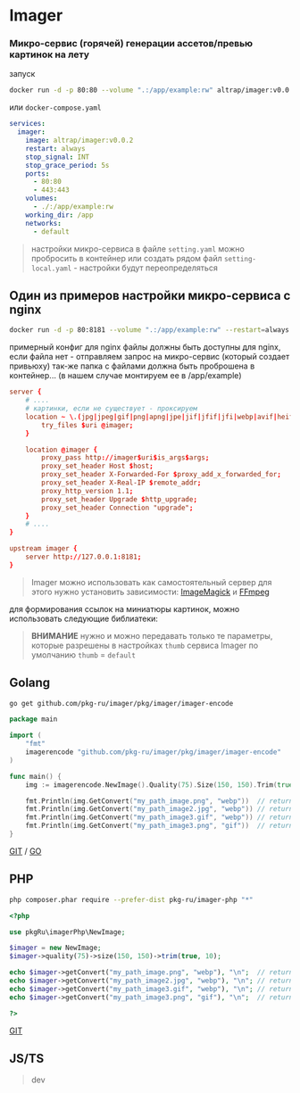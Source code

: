 # Imager
### Микро-сервис (горячей) генерации ассетов/превью картинок на лету

запуск

```bash
docker run -d -p 80:80 --volume ".:/app/example:rw" altrap/imager:v0.0.2
```

или `docker-compose.yaml`

```yaml
services:
  imager:
    image: altrap/imager:v0.0.2
    restart: always
    stop_signal: INT
    stop_grace_period: 5s
    ports:
      - 80:80
      - 443:443
    volumes:
      - ./:/app/example:rw
    working_dir: /app
    networks:
      - default
```

> настройки микро-сервиса в файле `setting.yaml`
> можно пробросить в контейнер или создать рядом файл `setting-local.yaml` - настройки будут переопределяться

## Один из примеров настройки микро-сервиса с nginx

```bash
docker run -d -p 80:8181 --volume ".:/app/example:rw" --restart=always altrap/imager:v0.0.2
```

примерный конфиг для nginx
файлы должны быть доступны для nginx, если файла нет - отправляем запрос на микро-сервис (который создает привьюху)
так-же папка с файлами должна быть проброшена в контейнер... (в нашем случае монтируем ее в /app/example)

```conf
server {
	# ....
	# картинки, если не существует - проксируем
	location ~ \.(jpg|jpeg|gif|png|apng|jpe|jif|jfif|jfi|webp|avif|heif|heic)$ {
		try_files $uri @imager;
	}

	location @imager {
		proxy_pass http://imager$uri$is_args$args;
		proxy_set_header Host $host;
		proxy_set_header X-Forwarded-For $proxy_add_x_forwarded_for;
		proxy_set_header X-Real-IP $remote_addr;
		proxy_http_version 1.1;
		proxy_set_header Upgrade $http_upgrade;
		proxy_set_header Connection "upgrade";
	}
	# ....
}

upstream imager {
    server http://127.0.0.1:8181;
}
```

> Imager можно использовать как самостоятельный сервер
> для этого нужно установить зависимости: [ImageMagick](https://imagemagick.org/script/download.php) и [FFmpeg](https://ffmpeg.org/download.html)

для формирования ссылок на миниатюры картинок, можно использовать следующие библиатеки:

> **ВНИМАНИЕ**
> нужно и можно передавать только те параметры,
> которые разрешены в настройках `thumb` сервиса Imager
> по умолчанию `thumb` = `default`

## Golang

```bash
go get github.com/pkg-ru/imager/pkg/imager/imager-encode
```

```go
package main

import (
	"fmt"
	imagerencode "github.com/pkg-ru/imager/pkg/imager/imager-encode"
)

func main() {
	img := imagerencode.NewImage().Quality(75).Size(150, 150).Trim(true, 10, nil)

	fmt.Println(img.GetConvert("my_path_image.png", "webp"))  // return: my_path_image/DqcECgCWSwoAlg.webp
	fmt.Println(img.GetConvert("my_path_image2.jpg", "webp")) // return: my_path_image2/DqcBCgCWSwoAlg.webp
	fmt.Println(img.GetConvert("my_path_image3.gif", "webp")) // return: my_path_image3/DqcDCgCWSwoAlg.webp
	fmt.Println(img.GetConvert("my_path_image3.png", "gif"))  // return: my_path_image3/DqcEAwCWSwoAlg.gif
}
```

[GIT](https://github.com/pkg-ru/imager/tree/master/pkg/imager/imager-encode) / [GO](https://pkg.go.dev/github.com/pkg-ru/imager/pkg/imager/imager-encode)

## PHP

```bash
php composer.phar require --prefer-dist pkg-ru/imager-php "*"
```

```php
<?php

use pkgRu\imagerPhp\NewImage;

$imager = new NewImage;
$imager->quality(75)->size(150, 150)->trim(true, 10);

echo $imager->getConvert("my_path_image.png", "webp"), "\n";  // return: my_path_image/DqcECgCWSwoAlg.webp
echo $imager->getConvert("my_path_image2.jpg", "webp"), "\n"; // return: my_path_image2/DqcBCgCWSwoAlg.webp
echo $imager->getConvert("my_path_image3.gif", "webp"), "\n"; // return: my_path_image3/DqcDCgCWSwoAlg.webp
echo $imager->getConvert("my_path_image3.png", "gif"), "\n";  // return: my_path_image3/DqcEAwCWSwoAlg.gif

?>
```

[GIT](https://github.com/pkg-ru/imager-php)

## JS/TS

> dev
